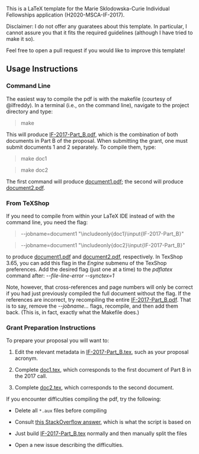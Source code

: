 This is a LaTeX template for the Marie Sklodowska-Curie Individual Fellowships application (H2020-MSCA-IF-2017).

Disclaimer: I do not offer any guaratees about this template. 
In particular, I cannot assure you that it fits the required guidelines (although I have tried to make it so).

Feel free to open a pull request if you would like to improve this template!


## Usage Instructions

### Command Line

The easiest way to compile the pdf is with the makefile (courtesy of @ilfreddy). 
In a terminal (i.e., on the command line), navigate to the project directory and type: 

> make

This will produce [IF-2017-Part_B.pdf](IF-2017-Part_B.pdf), which is the combination of 
both documents in Part B of the proposal. 
When submitting the grant, one must submit documents 1 and 2 separately. To compile them, 
type: 

> make doc1 

> make doc2

The first command will produce [document1.pdf](document1.pdf); 
the second will produce [document2.pdf](document2.pdf).

### From TeXShop

If you need to compile from within your LaTeX IDE instead of with the command line, 
you need the flag: 

> --jobname=document1 "\includeonly{doc1}\input{IF-2017-Part_B}"

> --jobname=document1 "\includeonly{doc2}\input{IF-2017-Part_B}"

to produce [document1.pdf](document1.pdf) and [document2.pdf](document2.pdf), respectively. 
In TexShop 3.65, you can add this flag in the _Engine_ submenu of the TexShop preferences. 
Add the desired flag (just one at a time) to the _pdflatex_ command after: 
_--file-line-error --synctex=1_

Note, however, that cross-references and page numbers will only be correct if you had just 
previously compiled the full document without the flag. 
If the references are incorrect, try recompiling the entire [IF-2017-Part_B.pdf](IF-2017-Part_B.pdf). 
That is to say, remove the _--jobname..._ flags, recompile, and then add them back. 
(This is, in fact, exactly what the Makefile does.) 

### Grant Preparation Instructions

To prepare your proposal you will want to:

  1. Edit the relevant metadata in [IF-2017-Part_B.tex](IF-2017-Part_B.tex), 
  such as your proposal acronym.
  
  2. Complete [doc1.tex](doc1.tex), which corresponds to the first document of Part B 
  in the 2017 call.
  
  3. Complete [doc2.tex](doc2.tex), which corresponds to the second document.


If you encounter difficulties compiling the pdf, try the following:

 * Delete all `*.aux` files before compiling
 
 * Consult [this StackOverflow answer](http://tex.stackexchange.com/a/31366/84485), 
 which is what the script is based on
 
 * Just build [IF-2017-Part_B.tex](IF-2017-Part_B.tex) normally and then manually split the files 
 
 * Open a new issue describing the difficulties.
